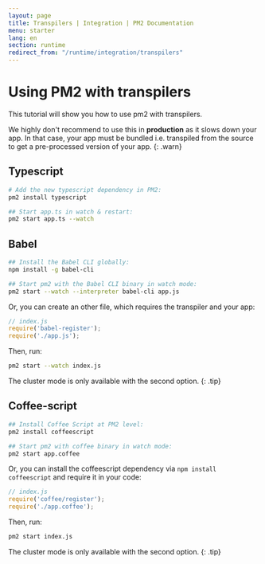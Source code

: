 ```yaml
---
layout: page
title: Transpilers | Integration | PM2 Documentation
menu: starter
lang: en
section: runtime
redirect_from: "/runtime/integration/transpilers"
---
```


# Using PM2 with transpilers

This tutorial will show you how to use pm2 with transpilers.

 We highly don't recommend to use this in **production** as it slows down your app. In that case, your app must be bundled i.e. transpiled from the source to get a pre-processed version of your app.
{: .warn}

## Typescript

```bash
# Add the new typescript dependency in PM2:
pm2 install typescript

## Start app.ts in watch & restart:
pm2 start app.ts --watch
```

## Babel

```bash
## Install the Babel CLI globally:
npm install -g babel-cli

## Start pm2 with the Babel CLI binary in watch mode:
pm2 start --watch --interpreter babel-cli app.js
```

Or, you can create an other file, which requires the transpiler and your app:
```javascript
// index.js
require('babel-register');
require('./app.js');
```
Then, run:
```bash
pm2 start --watch index.js
```

 The cluster mode is only available with the second option.
{: .tip}

## Coffee-script

```bash
## Install Coffee Script at PM2 level:
pm2 install coffeescript

## Start pm2 with coffee binary in watch mode:
pm2 start app.coffee
```

Or, you can install the coffeescript dependency via `npm install coffeescript` and require it in your code:

```javascript
// index.js
require('coffee/register');
require('./app.coffee');
```

Then, run:
```bash
pm2 start index.js
```

The cluster mode is only available with the second option.
{: .tip}
